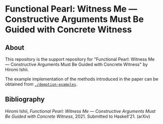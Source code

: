 # Functional Pearl: Witness Me — Constructive Arguments Must Be Guided with Concrete Witness

## About
This repository is the support repository for "Functional Pearl: Witness Me — Constructive Arguments Must Be Guided with Concrete Witness" by Hiromi Ishii.

The example implementation of the methods introduced in the paper can be obtained from [`./demotion-examples`][examples].

## Bibliography
Hiromi Ishii, *Functional Pearl: Witness Me — Constructive Arguments Must Be Guided with Concrete Witness*, 2021. Submitted to Haskell'21. (arXiv)

[examples]: https://github.com/konn/demotion-paper/tree/master/demotion-examples
